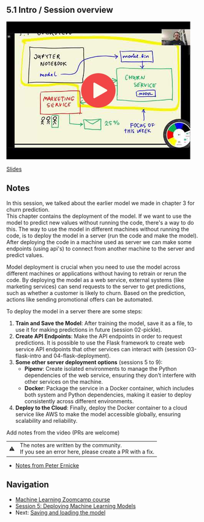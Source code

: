 
## 5.1 Intro / Session overview

<a href="https://www.youtube.com/watch?v=agIFak9A3m8&list=PL3MmuxUbc_hIhxl5Ji8t4O6lPAOpHaCLR"><img src="images/thumbnail-5-01.jpg"></a>
 

[Slides](https://www.slideshare.net/AlexeyGrigorev/ml-zoomcamp-5-model-deployment)


## Notes


In this session, we talked about the earlier model we made in chapter 3 for churn prediction. <br>
This chapter contains the deployment of the model. If we want to use the model to predict new values without running the code, there's a way to do this. The way to use the model in different machines without running the code, is to deploy the model in a server (run the code and make the model). After deploying the code in a machine used as server we can make some endpoints (using api's) to connect from another machine to the server and predict values.

Model deployment is crucial when you need to use the model across different machines or applications without having to retrain or rerun the code. By deploying the model as a web service, external systems (like marketing services) can send requests to the server to get predictions, such as whether a customer is likely to churn. Based on the prediction, actions like sending promotional offers can be automated.

To deploy the model in a server there are some steps:
1. **Train and Save the Model**: After training the model, save it as a file, to use it for making predictions in future (session 02-pickle).
2. **Create API Endpoints**: Make the API endpoints in order to request predictions. It is possible to use the Flask framework to create web service API endpoints that other services can interact with (session 03-flask-intro and 04-flask-deployment).
3. **Some other server deployment options** (sessions 5 to 9):
   - **Pipenv**: Create isolated environments to manage the Python dependencies of the web service, ensuring they don’t interfere with other services on the machine.
   - **Docker**: Package the service in a Docker container, which includes both system and Python dependencies, making it easier to deploy consistently across different environments. 
4. **Deploy to the Cloud**: Finally, deploy the Docker container to a cloud service like AWS to make the model accessible globally, ensuring scalability and reliability.

Add notes from the video (PRs are welcome)
<table>
   <tr>
      <td>⚠️</td>
      <td>
         The notes are written by the community. <br>
         If you see an error here, please create a PR with a fix.
      </td>
   </tr>
</table>

* [Notes from Peter Ernicke](https://knowmledge.com/2023/10/09/ml-zoomcamp-2023-deploying-machine-learning-models-part-1/)

## Navigation

* [Machine Learning Zoomcamp course](../)
* [Session 5: Deploying Machine Learning Models](./)
* Next: [Saving and loading the model](02-pickle.md)
